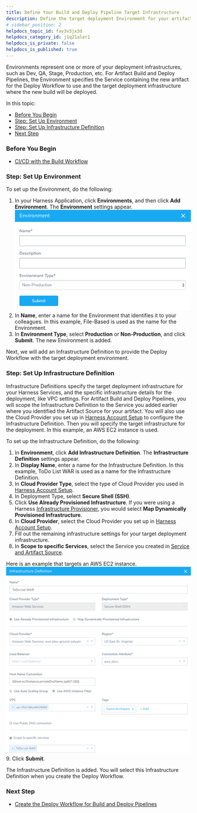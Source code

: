```yaml
---
title: Define Your Build and Deploy Pipeline Target Infrastructure
description: Define the target deployment Environment for your artifacts.
# sidebar_position: 2
helpdocs_topic_id: fav3v3jx3d
helpdocs_category_id: j1q21aler1
helpdocs_is_private: false
helpdocs_is_published: true
---
```


Environments represent one or more of your deployment infrastructures, such as Dev, QA, Stage, Production, etc. For Artifact Build and Deploy Pipelines, the Environment specifies the Service containing the new artifact for the Deploy Workflow to use and the target deployment infrastructure where the new build will be deployed.

In this topic:

* [Before You Begin](https://docs.harness.io/article/fav3v3jx3d-4-environment#before_you_begin)
* [Step: Set Up Environment](https://docs.harness.io/article/fav3v3jx3d-4-environment#step_set_up_environment)
* [Step: Set Up Infrastructure Definition](https://docs.harness.io/article/fav3v3jx3d-4-environment#step_set_up_infrastructure_definition)
* [Next Step](https://docs.harness.io/article/fav3v3jx3d-4-environment#next_step)

### Before You Begin

* [CI/CD with the Build Workflow](/article/wqytbv2bfd-ci-cd-with-the-build-workflow)

### Step: Set Up Environment

To set up the Environment, do the following:

1. In your Harness Application, click **Environments**, and then click **Add Environment**. The **Environment** settings appear.![](./static/4-environment-08.png)
2. In **Name**, enter a name for the Environment that identifies it to your colleagues. In this example, File-Based is used as the name for the Environment.
3. In **Environment Type**, select **Production** or **Non-Production**, and click **Submit**. The new Environment is added.

Next, we will add an Infrastructure Definition to provide the Deploy Workflow with the target deployment environment.

### Step: Set Up Infrastructure Definition

Infrastructure Definitions specify the target deployment infrastructure for your Harness Services, and the specific infrastructure details for the deployment, like VPC settings. For Artifact Build and Deploy Pipelines, you will scope the ​Infrastructure Definition to the Service you added earlier where you identified the Artifact Source for your artifact. You will also use the Cloud Provider you set up in [Harness Account Setup](/article/xiys9djs0h-1-harness-account-setup) to configure the ​Infrastructure Definition. Then you will specify the target infrastructure for the deployment. In this example, an AWS EC2 instance is used.

To set up the ​Infrastructure Definition, do the following:

1. In **Environment**, click **Add ​Infrastructure Definition**. The **​Infrastructure Definition** settings appear.
2. In **Display Name**, enter a name for the Infrastructure Definition. In this example, ToDo List WAR is used as a name for the Infrastructure Definition.
3. In **Cloud Provider Type**, select the type of Cloud Provider you used in [Harness Account Setup](/article/xiys9djs0h-1-harness-account-setup).
4. In Deployment Type, select **Secure Shell (SSH)**.
5. Click **Use Already Provisioned Infrastructure**. If you were using a Harness [Infrastructure Provisioner](/article/o22jx8amxb-add-an-infra-provisioner), you would select **Map Dynamically Provisioned Infrastructure**.
6. In **Cloud Provider**, select the Cloud Provider you set up in [Harness Account Setup](/article/xiys9djs0h-1-harness-account-setup).
7. Fill out the remaining infrastructure settings for your target deployment infrastructure.
8. In **Scope to specific Services**, select the Service you created in [Service and Artifact Source](/article/xhh8oi4bkh-2-service-and-artifact-source).  
  
Here is an example that targets an AWS EC2 instance.![](./static/4-environment-09.png)
9. Click **Submit**.  
  
The Infrastructure Definition is added. You will select this Infrastructure Definition when you create the Deploy Workflow.

### Next Step

* [Create the Deploy Workflow for Build and Deploy Pipelines](/article/q6rtl33634-5-deploy-workflow)

